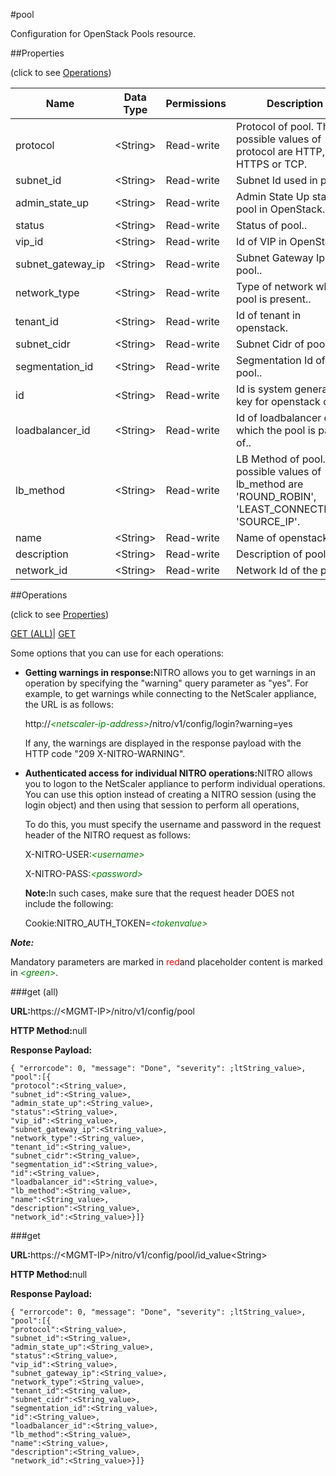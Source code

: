 #pool

Configuration for OpenStack Pools resource.


##Properties 
<span>(click to see [Operations](#opera))</span>


<table><thead><tr><th>Name</th><th>Data Type</th><th>Permissions</th><th>Description</th></tr></thead><tbody><tr><td>protocol</td><td>&lt;String></td><td>Read-write</td><td>Protocol of pool. The possible values of protocol are HTTP, HTTPS or TCP.</td></tr><tr><td>subnet_id</td><td>&lt;String></td><td>Read-write</td><td>Subnet Id used in pool..</td></tr><tr><td>admin_state_up</td><td>&lt;String></td><td>Read-write</td><td>Admin State Up status of pool in OpenStack..</td></tr><tr><td>status</td><td>&lt;String></td><td>Read-write</td><td>Status of pool..</td></tr><tr><td>vip_id</td><td>&lt;String></td><td>Read-write</td><td>Id of VIP in OpenStack.</td></tr><tr><td>subnet_gateway_ip</td><td>&lt;String></td><td>Read-write</td><td>Subnet Gateway Ip of pool..</td></tr><tr><td>network_type</td><td>&lt;String></td><td>Read-write</td><td>Type of network where pool is present..</td></tr><tr><td>tenant_id</td><td>&lt;String></td><td>Read-write</td><td>Id of tenant in openstack.</td></tr><tr><td>subnet_cidr</td><td>&lt;String></td><td>Read-write</td><td>Subnet Cidr of pool..</td></tr><tr><td>segmentation_id</td><td>&lt;String></td><td>Read-write</td><td>Segmentation Id of pool..</td></tr><tr><td>id</td><td>&lt;String></td><td>Read-write</td><td>Id is system generated key for openstack cloud.</td></tr><tr><td>loadbalancer_id</td><td>&lt;String></td><td>Read-write</td><td>Id of loadbalancer of which the pool is part of..</td></tr><tr><td>lb_method</td><td>&lt;String></td><td>Read-write</td><td>LB Method of pool. The possible values of lb_method are 'ROUND_ROBIN', 'LEAST_CONNECTIONS', 'SOURCE_IP'.</td></tr><tr><td>name</td><td>&lt;String></td><td>Read-write</td><td>Name of openstack..</td></tr><tr><td>description</td><td>&lt;String></td><td>Read-write</td><td>Description of pool..</td></tr><tr><td>network_id</td><td>&lt;String></td><td>Read-write</td><td>Network Id of the pool..</td></tr></tbody></table>
##Operations 
<span>(click to see [Properties](#prope))</span>


[GET (ALL)](#get-)| [GET]()


Some options that you can use for each operations:
<ul><li><p><b>Getting warnings in response:</b>NITRO allows you to get warnings in an operation by specifying the "warning" query parameter as "yes". For example, to get warnings while connecting to the NetScaler appliance, the URL is as follows:</p><p>http://<span style="color:green;font-style:italic;">&lt;netscaler-ip-address&gt;</span>/nitro/v1/config/login?warning=yes</p><p>If any, the warnings are displayed in the response payload with the HTTP code "209 X-NITRO-WARNING".</p></li><li><p><b>Authenticated access for individual NITRO operations:</b>NITRO allows you to logon to the NetScaler appliance to perform individual operations. You can use this option instead of creating a NITRO session (using the login object) and then using that session to perform all operations,</p><p>To do this, you must specify the username and password in the request header of the NITRO request as follows:</p><p>X-NITRO-USER:<span style="color:green;font-style:italic;">&lt;username&gt;</span></p><p>X-NITRO-PASS:<span style="color:green;font-style:italic;">&lt;password&gt;</span></p><p><b>Note:</b>In such cases, make sure that the request header DOES not include the following:</p><p>Cookie:NITRO_AUTH_TOKEN=<span style="color:green;font-style:italic;">&lt;tokenvalue&gt;</span></p></li></ul>



***Note:*** 
Mandatory parameters are marked in <span style="color:#FF0000;">red</span>and placeholder content is marked in <span style="color:green;font-style:italic">&lt;green&gt;</span>.

###get (all)



<b>URL:</b>https://&lt;MGMT-IP&gt;/nitro/v1/config/pool
<b>HTTP Method:</b>null
<b>Response Payload: </b>```{ "errorcode": 0, "message": "Done", "severity": ;ltString_value>, "pool":[{"protocol":<String_value>,"subnet_id":<String_value>,"admin_state_up":<String_value>,"status":<String_value>,"vip_id":<String_value>,"subnet_gateway_ip":<String_value>,"network_type":<String_value>,"tenant_id":<String_value>,"subnet_cidr":<String_value>,"segmentation_id":<String_value>,"id":<String_value>,"loadbalancer_id":<String_value>,"lb_method":<String_value>,"name":<String_value>,"description":<String_value>,"network_id":<String_value>}]}```



###get



<b>URL:</b>https://&lt;MGMT-IP&gt;/nitro/v1/config/pool/id_value&lt;String&gt;
<b>HTTP Method:</b>null
<b>Response Payload: </b>```{ "errorcode": 0, "message": "Done", "severity": ;ltString_value>, "pool":[{"protocol":<String_value>,"subnet_id":<String_value>,"admin_state_up":<String_value>,"status":<String_value>,"vip_id":<String_value>,"subnet_gateway_ip":<String_value>,"network_type":<String_value>,"tenant_id":<String_value>,"subnet_cidr":<String_value>,"segmentation_id":<String_value>,"id":<String_value>,"loadbalancer_id":<String_value>,"lb_method":<String_value>,"name":<String_value>,"description":<String_value>,"network_id":<String_value>}]}```




